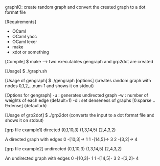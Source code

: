 graphIO: create random graph and convert the created graph to a dot format file

[Requirements]
- OCaml
- OCaml yacc
- OCaml lexer
- make
- xdot or something

[Compile]
$ make
--> two executables gengraph and grp2dot are created

[Usage]
$ ./graph.sh


[Usage of gengraph]
$ ./gengraph <num> [options]
(creates random graph with nodes 0,1,2,..,num-1 and shows it on stdout)

[Options for gengraph]
-u			: generates undirected graph
-w <num>	: number of weights of each edge (default=1)
-d <num>	: set denseness of graphs [0:sparse .. 9:dense] (default=5)


[Usage of grp2dot]
$ ./grp2dot <grpfile>
(converts the input <grpfile> to a dot format file and shows it on stdout)

[grp file example1]
directed
(0,1,10,3)
(1,3,14,5)
(2,4,3,2) 

A directed graph with edges
0 -[10,3]-> 1
1 -[14,5]-> 3
2 -[3,2]->  4


[grp file example2]
undirected
(0,1,10,3)
(1,3,14,5)
(2,4,3,2) 

An undirected graph with edges
0 -[10,3]- 1
1 -[14,5]- 3
2 -[3,2]-  4
